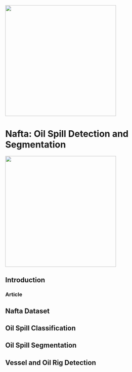 <img align="middle" width="350px" src="https://github.com/zahraghorbani/nafta/blob/main/NAFTA_Logo.jpg" />

# Nafta: Oil Spill Detection and Segmentation

<img align="middle" width="350px" src="https://github.com/zahraghorbani/nafta/blob/main/Summary.PNG" />

## Introduction

### Article 


## Nafta Dataset

## Oil Spill Classification

## Oil Spill Segmentation

## Vessel and Oil Rig Detection









